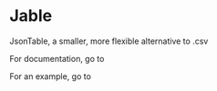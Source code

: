# Jable
 JsonTable, a smaller, more flexible alternative to .csv
 
 For documentation, go to 
 
 For an example, go to
